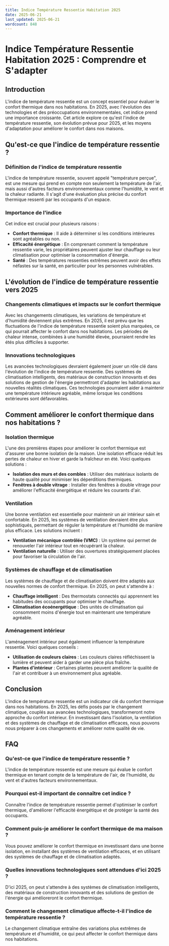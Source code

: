 ```yaml
---
title: Indice Température Ressentie Habitation 2025
date: 2025-06-21
last_updated: 2025-06-21
wordcount: 848
---
```


# Indice Température Ressentie Habitation 2025 : Comprendre et S'adapter

## Introduction

L'indice de température ressentie est un concept essentiel pour évaluer le confort thermique dans nos habitations. En 2025, avec l'évolution des technologies et des préoccupations environnementales, cet indice prend une importance croissante. Cet article explore ce qu'est l'indice de température ressentie, son évolution prévue pour 2025, et les moyens d'adaptation pour améliorer le confort dans nos maisons.

## Qu'est-ce que l'indice de température ressentie ?

### Définition de l'indice de température ressentie

L'indice de température ressentie, souvent appelé "température perçue", est une mesure qui prend en compte non seulement la température de l'air, mais aussi d'autres facteurs environnementaux comme l'humidité, le vent et la chaleur radiante. Il s'agit d'une évaluation plus précise du confort thermique ressenti par les occupants d'un espace.

### Importance de l'indice

Cet indice est crucial pour plusieurs raisons :
- **Confort thermique** : Il aide à déterminer si les conditions intérieures sont agréables ou non.
- **Efficacité énergétique** : En comprenant comment la température ressentie varie, les propriétaires peuvent ajuster leur chauffage ou leur climatisation pour optimiser la consommation d'énergie.
- **Santé** : Des températures ressenties extrêmes peuvent avoir des effets néfastes sur la santé, en particulier pour les personnes vulnérables.

## L'évolution de l'indice de température ressentie vers 2025

### Changements climatiques et impacts sur le confort thermique

Avec les changements climatiques, les variations de température et d'humidité deviennent plus extrêmes. En 2025, il est prévu que les fluctuations de l'indice de température ressentie soient plus marquées, ce qui pourrait affecter le confort dans nos habitations. Les périodes de chaleur intense, combinées à une humidité élevée, pourraient rendre les étés plus difficiles à supporter.

### Innovations technologiques

Les avancées technologiques devraient également jouer un rôle clé dans l'évolution de l'indice de température ressentie. Des systèmes de climatisation intelligents, des matériaux de construction innovants et des solutions de gestion de l'énergie permettront d'adapter les habitations aux nouvelles réalités climatiques. Ces technologies pourraient aider à maintenir une température intérieure agréable, même lorsque les conditions extérieures sont défavorables.

## Comment améliorer le confort thermique dans nos habitations ?

### Isolation thermique

L'une des premières étapes pour améliorer le confort thermique est d'assurer une bonne isolation de la maison. Une isolation efficace réduit les pertes de chaleur en hiver et garde la fraîcheur en été. Voici quelques solutions :
- **Isolation des murs et des combles** : Utiliser des matériaux isolants de haute qualité pour minimiser les déperditions thermiques.
- **Fenêtres à double vitrage** : Installer des fenêtres à double vitrage pour améliorer l'efficacité énergétique et réduire les courants d'air.

### Ventilation

Une bonne ventilation est essentielle pour maintenir un air intérieur sain et confortable. En 2025, les systèmes de ventilation devraient être plus sophistiqués, permettant de réguler la température et l'humidité de manière plus efficace. Les solutions incluent :
- **Ventilation mécanique contrôlée (VMC)** : Un système qui permet de renouveler l'air intérieur tout en récupérant la chaleur.
- **Ventilation naturelle** : Utiliser des ouvertures stratégiquement placées pour favoriser la circulation de l'air.

### Systèmes de chauffage et de climatisation

Les systèmes de chauffage et de climatisation doivent être adaptés aux nouvelles normes de confort thermique. En 2025, on peut s'attendre à :
- **Chauffage intelligent** : Des thermostats connectés qui apprennent les habitudes des occupants pour optimiser le chauffage.
- **Climatisation écoénergétique** : Des unités de climatisation qui consomment moins d'énergie tout en maintenant une température agréable.

### Aménagement intérieur

L'aménagement intérieur peut également influencer la température ressentie. Voici quelques conseils :
- **Utilisation de couleurs claires** : Les couleurs claires réfléchissent la lumière et peuvent aider à garder une pièce plus fraîche.
- **Plantes d'intérieur** : Certaines plantes peuvent améliorer la qualité de l'air et contribuer à un environnement plus agréable.

## Conclusion

L'indice de température ressentie est un indicateur clé du confort thermique dans nos habitations. En 2025, les défis posés par le changement climatique, couplés aux avancées technologiques, transformeront notre approche du confort intérieur. En investissant dans l'isolation, la ventilation et des systèmes de chauffage et de climatisation efficaces, nous pouvons nous préparer à ces changements et améliorer notre qualité de vie.

## FAQ

### Qu'est-ce que l'indice de température ressentie ?

L'indice de température ressentie est une mesure qui évalue le confort thermique en tenant compte de la température de l'air, de l'humidité, du vent et d'autres facteurs environnementaux.

### Pourquoi est-il important de connaître cet indice ?

Connaître l'indice de température ressentie permet d'optimiser le confort thermique, d'améliorer l'efficacité énergétique et de protéger la santé des occupants.

### Comment puis-je améliorer le confort thermique de ma maison ?

Vous pouvez améliorer le confort thermique en investissant dans une bonne isolation, en installant des systèmes de ventilation efficaces, et en utilisant des systèmes de chauffage et de climatisation adaptés.

### Quelles innovations technologiques sont attendues d'ici 2025 ?

D'ici 2025, on peut s'attendre à des systèmes de climatisation intelligents, des matériaux de construction innovants et des solutions de gestion de l'énergie qui amélioreront le confort thermique.

### Comment le changement climatique affecte-t-il l'indice de température ressentie ?

Le changement climatique entraîne des variations plus extrêmes de température et d'humidité, ce qui peut affecter le confort thermique dans nos habitations.